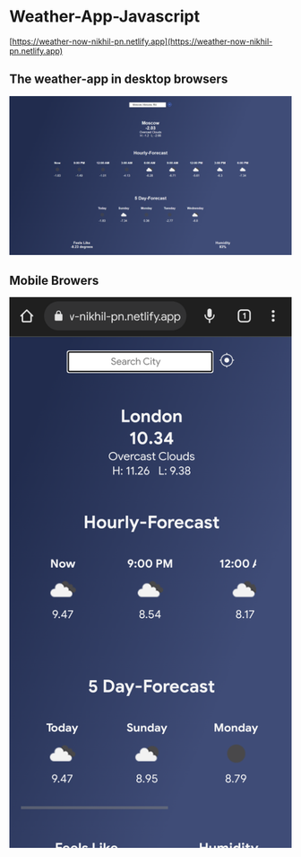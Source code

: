 # Weather-App-Javascript

[https://weather-now-nikhil-pn.netlify.app](https://weather-now-nikhil-pn.netlify.app)
## The weather-app in desktop browsers
![screenshot of the weather app in desktop](Screenshot.png)
## Mobile Browers
![screenshot of the weather app in mobile](mobile-screenshot-github.png)